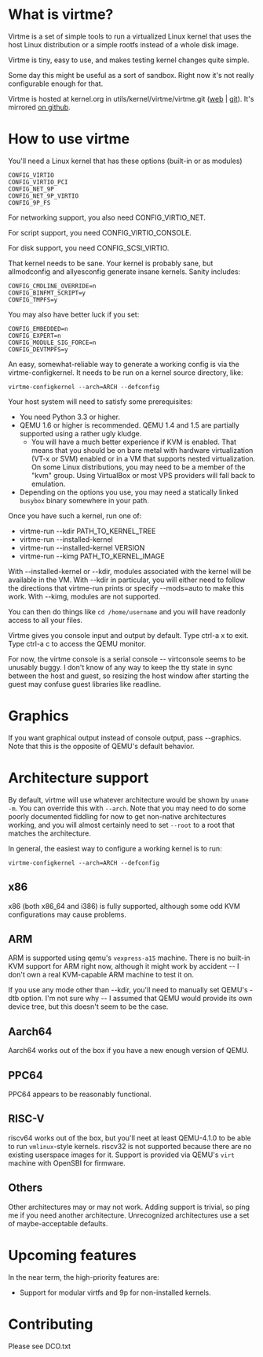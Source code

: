 What is virtme?
===============

Virtme is a set of simple tools to run a virtualized Linux kernel that
uses the host Linux distribution or a simple rootfs instead of a whole
disk image.

Virtme is tiny, easy to use, and makes testing kernel changes quite simple.

Some day this might be useful as a sort of sandbox.  Right now it's not
really configurable enough for that.

Virtme is hosted at kernel.org in utils/kernel/virtme/virtme.git ([web][korg-web] | [git][korg-git]).  It's mirrored [on github][github].

[korg-web]: https://git.kernel.org/cgit/utils/kernel/virtme/virtme.git "virtme on kernel.org"
[korg-git]: git://git.kernel.org/pub/scm/utils/kernel/virtme/virtme.git "git address"
[github]: https://github.com/amluto/virtme

How to use virtme
=================

You'll need a Linux kernel that has these options (built-in or as modules)

    CONFIG_VIRTIO
    CONFIG_VIRTIO_PCI
    CONFIG_NET_9P
    CONFIG_NET_9P_VIRTIO
    CONFIG_9P_FS

For networking support, you also need CONFIG_VIRTIO_NET.

For script support, you need CONFIG_VIRTIO_CONSOLE.

For disk support, you need CONFIG_SCSI_VIRTIO.

That kernel needs to be sane.  Your kernel is probably sane, but allmodconfig and allyesconfig generate insane kernels.  Sanity includes:

    CONFIG_CMDLINE_OVERRIDE=n
    CONFIG_BINFMT_SCRIPT=y
    CONFIG_TMPFS=y

You may also have better luck if you set:

    CONFIG_EMBEDDED=n
    CONFIG_EXPERT=n
    CONFIG_MODULE_SIG_FORCE=n
    CONFIG_DEVTMPFS=y

An easy, somewhat-reliable way to generate a working config is via
the virtme-configkernel. It needs to be run on a kernel source directory,
like:

    virtme-configkernel --arch=ARCH --defconfig

Your host system will need to satisfy some prerequisites:

* You need Python 3.3 or higher.
* QEMU 1.6 or higher is recommended.  QEMU 1.4 and 1.5 are partially supported using a rather ugly kludge.
  * You will have a much better experience if KVM is enabled.  That means that you should be on bare metal with hardware virtualization (VT-x or SVM) enabled or in a VM that supports nested virtualization.  On some Linux distributions, you may need to be a member of the "kvm" group.  Using VirtualBox or most VPS providers will fall back to emulation.
* Depending on the options you use, you may need a statically linked `busybox` binary somewhere in your path.

Once you have such a kernel, run one of:

* virtme-run --kdir PATH_TO_KERNEL_TREE
* virtme-run --installed-kernel
* virtme-run --installed-kernel VERSION
* virtme-run --kimg PATH_TO_KERNEL_IMAGE

With --installed-kernel or --kdir, modules associated with the kernel will be available in the VM.  With --kdir in particular, you will either need to follow the directions that virtme-run prints or specify --mods=auto to make this work.  With --kimg, modules are not supported.

You can then do things like `cd /home/username` and you will have readonly
access to all your files.

Virtme gives you console input and output by default.  Type ctrl-a x to exit.
Type ctrl-a c to access the QEMU monitor.

For now, the virtme console is a serial console -- virtconsole seems to be unusably buggy.  I don't know of any way to keep the tty state in sync between the host and guest, so resizing the host window after starting the guest may confuse guest libraries like readline.

Graphics
========

If you want graphical output instead of console output, pass --graphics.  Note that this is the opposite of QEMU's default behavior.

Architecture support
====================

By default, virtme will use whatever architecture would be shown by `uname -m`.  You can override this with `--arch`.  Note that you may need to do some poorly documented fiddling for now to get non-native architectures working, and you will almost certainly need to set `--root` to a root that matches the architecture.

In general, the easiest way to configure a working kernel is to run:

    virtme-configkernel --arch=ARCH --defconfig

x86
---

x86 (both x86_64 and i386) is fully supported, although some odd KVM configurations may cause problems.

ARM
---

ARM is supported using qemu's `vexpress-a15` machine.  There is no built-in KVM support for ARM right now, although it might work by accident -- I don't own a real KVM-capable ARM machine to test it on.

If you use any mode other than --kdir, you'll need to manually set QEMU's -dtb option.  I'm not sure why -- I assumed that QEMU would provide its own device tree, but this doesn't seem to be the case.

Aarch64
-------

Aarch64 works out of the box if you have a new enough version of QEMU.

PPC64
-----

PPC64 appears to be reasonably functional.

RISC-V
------

riscv64 works out of the box, but you'll neet at least QEMU-4.1.0 to be
able to run `vmlinux`-style kernels.  riscv32 is not supported because
there are no existing userspace images for it.  Support is provided via
QEMU's `virt` machine with OpenSBI for firmware.

Others
------

Other architectures may or may not work.  Adding support is trivial, so ping me if you need another architecture.  Unrecognized architectures use a set of maybe-acceptable defaults.

Upcoming features
=================

In the near term, the high-priority features are:

* Support for modular virtfs and 9p for non-installed kernels.

Contributing
============

Please see DCO.txt
